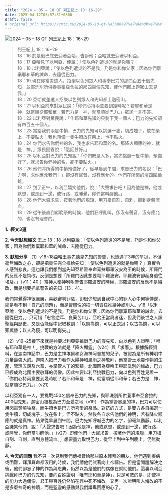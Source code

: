 ```yaml
---
title: "2024 – 05 – 18 QT 列王紀上 18：16~29"
date: 2025-04-12T03:57:31+0800
draft: false
# original_url: https://cmtc.tw/2024-05-18-qt-%e5%88%97%e7%8e%8b%e7%b4%80%e4%b8%8a-18%ef%bc%9a1629
---
```


![2024 – 05 – 18 QT 列王紀上 18：16\~29](/images/qt.jpg  "2024 – 05 – 18 QT 列王紀上 18：16\~29")

> 列王紀上 18：16\~29  
> 18：16 於是俄巴底去迎著亞哈，告訴他；亞哈就去迎著以利亞。  
> 18：17 亞哈見了以利亞，便說：「使以色列遭災的就是你嗎？」  
> 18：18 以利亞說：「使以色列遭災的不是我，乃是你和你父家；因為你們離棄耶和華的誡命，去隨從巴力。  
> 18：19 現在你當差遣人，招聚以色列眾人和事奉巴力的那四百五十個先知，並耶洗別所供養事奉亞舍拉的那四百個先知，使他們都上迦密山去見我。」  
> 18：20 亞哈就差遣人招聚以色列眾人和先知都上迦密山。  
> 18：21 以利亞前來對眾民說：「你們心持兩意要到幾時呢？若耶和華是　神，就當順從耶和華；若巴力是　神，就當順從巴力。」眾民一言不答。  
> 18：22 以利亞對眾民說：「作耶和華先知的只剩下我一個人；巴力的先知卻有四百五十個人。  
> 18：23 當給我們兩隻牛犢，巴力的先知可以挑選一隻，切成塊子，放在柴上，不要點火；我也預備一隻牛犢放在柴上，也不點火。  
> 18：24 你們求告你們神的名，我也求告耶和華的名。那降火顯應的神，就是　神。」眾民回答說：「這話甚好。」  
> 18：25 以利亞對巴力的先知說：「你們既是人多，當先挑選一隻牛犢，預備好了，就求告你們神的名，卻不要點火。」  
> 18：26 他們將所得的牛犢預備好了，從早晨到午間，求告巴力的名說：「巴力啊，求你應允我們！」卻沒有聲音，沒有應允的。他們在所築的壇四圍踊跳。  
> 18：27 到了正午，以利亞嬉笑他們，說：「大聲求告吧！因為他是神，他或默想，或走到一邊，或行路，或睡覺，你們當叫醒他。」  
> 18：28 他們大聲求告，按著他們的規矩，用刀槍自割、自刺，直到身體流血。  
> 18：29 從午後直到獻晚祭的時候，他們狂呼亂叫，卻沒有聲音，沒有應允的，也沒有理會的。

**1.  經文3遍**

**2. 今天默想經文**
王上 18：18 以利亞說：「使以色列遭災的不是我，乃是你和你父家；因為你們離棄耶和華的誡命，去隨從巴力。

**3. 默想分享**
（1）v16\~18亞哈王事先聽見先知的警告，也遭遇了3年的旱災，不但毫無悔改之心，卻是把責任完全推給先知：「使以色列遭災的就是你嗎？」真實令人感到悲哀。這也讓我們想到當先知亞希雅奉命膏抹耶羅波安為王的時候，所羅門的反應不是悔改，反倒是想要「所羅門因此想要殺耶羅波安。耶羅波安卻起身逃往埃及。」（v11：40 ）當神人奉神吩咐警告耶羅波安的時候，耶羅波安的反應不是悔改，而是想要抓拿警告的先知（13：4）。

我們常覺得神很嚴厲，喜歡審判罪惡，卻很少想到自我中心的罪人心中何等悖逆，總是看不到「自己的問題」，而是習慣性的把一切責任推給神或別人。v18「以利亞說：使以色列遭災的不是我，乃是你和你父家；因為你們離棄耶和華的誡命，去隨從巴力。」只可惜「忠言逆耳、良藥苦口」，亞哈王當局者迷，但我們後世之人讀聖經與歷史，又是否能從中記取教訓：「以銅為鏡，可以正衣冠；以古為鏡，可以知興替；以人為鏡，可以明得失。」

（2）v19\~25接下來就是神要以利亞要挑戰巴力的假先知，向以色列人證明：「唯有耶和華是神！」挑戰的方法就是「降火顯靈」（v24）與「求雨」。根據解經資料，在迦南神話中，巴力是主神埃爾和女海神阿舍拉的兒子，被認為是所有神明中力量最強大的。迦南人把巴力看作太陽神和風雨之神敬拜，他掌管土地農作物的生產，管理五穀及六畜，亦掌管人丁的繁殖。北國因為亞哈王與耶洗別的緣故，巴力已經成為北國主要敬拜的偶像。因此神要以利亞挑戰巴力，向以色列百姓見證—「你們心持兩意要到幾時呢？若耶和華是　神，就當順從耶和華；若巴力是　神，就當順從巴力。」（v21）

以利亞獨自一人，要挑戰450名信奉巴力的先知，與耶洗別所供養事奉亞舍拉的400個先知。迦密山被視為巴力至愛之地（v19） 作為掌管暴風的神，巴力可以使用閃電焚燒牲祭，而牛犢也是巴力所喜愛的祭品。對抗的方式，是雙方各自挑選一隻牛犢，切成塊子，放在柴上，但不點火。然後各自求告他們的神明，若有降火顯應的就是真神。結果從早晨到午間，巴力先知呼喊巴力的名字，卻毫無動靜。以利亞譏笑他們，說：「大聲求告吧！因為他是神，他或默想，或走到一邊，或行路，或睡覺，你們當叫醒他。」（v27）即使他們「大聲求告，按著他們的規矩，用刀槍自割、自刺，直到身體流血。」想要盡力取悅巴力，從早上到中午到晚上，仍無動靜。

**4. 今天的回應**
我不只一次見到我們傳福音給那些原本拜拜的朋友，他們遇到疾病或困難，拜拜算命都沒用的時候，我們請他們試著向上帝禱告。但是當問題解決之後，他們卻忘了神的作為與恩典，仍然以為是他們的偶像在幫助他們。這裏以利亞挑戰拜巴力的假先知，要向百姓證明「唯有耶和華是神」，只是可悲的是，即使神的能力大過偶像，君王與百姓仍然陷在罪中死不悔改。又再一次證明叫人悔改的不是多麼神奇的神蹟，而是聖靈的感動與我們謙卑回應的心了。
